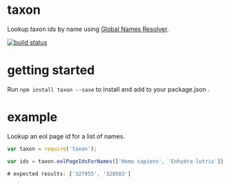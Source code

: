 # taxon

Lookup taxon ids by name using [Global Names Resolver](http://resolver.globalnames.org).

[![build status](https://secure.travis-ci.org/jhpoelen/node-taxon.png)](http://travis-ci.org/jhpoelen/node-taxon)

# getting started 

Run ```npm install taxon --save``` to install and add to your package.json .

# example

Lookup an eol page id for a list of names.

```js
var taxon = require('taxon');

var ids = taxon.eolPageIdsForNames(['Homo sapiens', 'Enhydra lutris']);

# expected results: ['327955', '328583']
```



